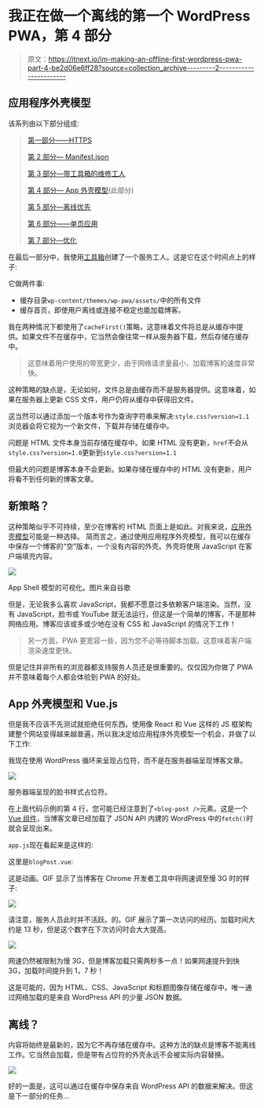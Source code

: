 # 我正在做一个离线的第一个 WordPress PWA，第 4 部分

> 原文：<https://itnext.io/im-making-an-offline-first-wordpress-pwa-part-4-be2d06e6ff28?source=collection_archive---------2----------------------->

## 应用程序外壳模型

该系列由以下部分组成:

> [第一部分——HTTPS](/im-making-an-offline-first-wordpress-pwa-part-1-6ae90ea672a4)
> 
> [第 2 部分— Manifest.json](/im-making-an-offline-first-wordpress-pwa-part-2-b313659bfc9c)
> 
> [第 3 部分—带工具箱的维修工人](/im-making-an-offline-first-wordpress-pwa-part-3-1ddf61891121)
> 
> [第 4 部分— App 外壳模型](/im-making-an-offline-first-wordpress-pwa-part-4-be2d06e6ff28)(此部分)
> 
> [第 5 部分—离线优先](/im-making-an-offline-first-wordpress-pwa-part-5-e3293faefb88)
> 
> [第 6 部分——单页应用](/im-making-an-offline-first-wordpress-pwa-part-6-1f4beea6e641)
> 
> [第 7 部分—优化](/im-making-an-offline-first-wordpress-pwa-part-7-5d1ee68ec6bd)

在最后一部分中，我使用[工具箱](https://developers.google.com/web/tools/workbox/)创建了一个服务工人。这是它在这个时间点上的样子:

它做两件事:

*   缓存目录`wp-content/themes/wp-pwa/assets/`中的所有文件
*   缓存首页，即使用户离线或连接不稳定也能加载博客。

我在两种情况下都使用了`cacheFirst()`策略，这意味着文件将总是从缓存中提供。如果文件不在缓存中，它当然会像往常一样从服务器下载，然后存储在缓存中。

> 这意味着用户使用的带宽更少，由于网络请求量最小，加载博客的速度非常快。

这种策略的缺点是，无论如何，文件总是由缓存而不是服务器提供。这意味着，如果在服务器上更新 CSS 文件，用户仍将从缓存中获得旧文件。

这当然可以通过添加一个版本号作为查询字符串来解决:`style.css?version=1.1`浏览器会将它视为一个新文件，下载并存储在缓存中。

问题是 HTML 文件本身当前存储在缓存中。如果 HTML 没有更新，`href`不会从`style.css?version=1.0`更新到`style.css?version=1.1`

但最大的问题是博客本身不会更新。如果存储在缓存中的 HTML 没有更新，用户将看不到任何新的博客文章。

## 新策略？

这种策略似乎不可持续，至少在博客的 HTML 页面上是如此。对我来说，[应用外壳模型](https://developers.google.com/web/fundamentals/architecture/app-shell)可能是一种选择。
简而言之，通过使用应用程序外壳模型，我可以在缓存中保存一个博客的“空”版本，一个没有内容的外壳。外壳将使用 JavaScript 在客户端填充内容。

![](img/aa401019d3aa516c5fd9ec86e64d286b.png)

App Shell 模型的可视化。图片来自谷歌

但是，无论我多么喜欢 JavaScript，我都不愿意过多依赖客户端渲染。当然，没有 JavaScript，脸书或 YouTube 就无法运行，但这是一个简单的博客，不是那种网络应用。博客应该或多或少地在没有 CSS 和 JavaScript 的情况下工作！

> 另一方面，PWA 更宽容一些，因为您不必等待脚本加载。这意味着客户端渲染速度更快。

但是记住并非所有的浏览器都支持服务人员还是很重要的。仅仅因为你做了 PWA 并不意味着每个人都会体验到 PWA 的好处。

## App 外壳模型和 Vue.js

但是我不应该不先测试就拒绝任何东西。使用像 React 和 Vue 这样的 JS 框架构建整个网站变得越来越普遍，所以我决定给应用程序外壳模型一个机会，并做了以下工作:

我现在使用 WordPress 循环来呈现占位符，而不是在服务器端呈现博客文章。

![](img/6c07490c81b513fd37189a2b7ea75f49.png)

服务器端呈现的脸书样式占位符。

在上面代码示例的第 4 行，您可能已经注意到了`<blog-post />`元素。这是一个 [Vue 组件](https://vuejs.org/v2/guide/single-file-components.html)，当博客文章已经加载了 JSON API 内建的 WordPress 中的`fetch()`时就会呈现出来。

`app.js`现在看起来是这样的:

这里是`blogPost.vue`:

这是动画。GIF 显示了当博客在 Chrome 开发者工具中将网速调至慢 3G 时的样子:

![](img/e992ffd0658ead5508cffd29debad7e9.png)

请注意，服务人员此时并不活跃。的。GIF 展示了第一次访问的经历。加载时间大约是 13 秒，但是这个数字在下次访问时会大大提高。

![](img/909958daaede95bc11049b9c8cbad6dc.png)

网速仍然被限制为慢 3G，但是博客加载只需两秒多一点！如果网速提升到快 3G，加载时间提升到 1，7 秒！

这是可能的，因为 HTML、CSS、JavaScript 和标题图像存储在缓存中。唯一通过网络加载的是来自 WordPress API 的少量 JSON 数据。

## 离线？

内容将始终是最新的，因为它不再存储在缓存中。这种方法的缺点是博客不能离线工作。它当然会加载，但是带有占位符的外壳永远不会被实际内容替换。

![](img/53132d68a4cfb3c1b31969f0a1e5727e.png)

好的一面是，这可以通过在缓存中保存来自 WordPress API 的数据来解决。但这是下一部分的任务…